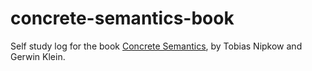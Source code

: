 # concrete-semantics-book

Self study log for the book [Concrete Semantics]("http://www.concrete-semantics.org/"), by Tobias Nipkow and Gerwin Klein.
